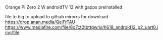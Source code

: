 Orange Pi Zero 2 W androidTV 12 with gapps preinstalled

file to big to upload to github 
mirorrs for download
https://drop.anan.media/QeiFrTAU
https://www.mediafire.com/file/8o7ct2tbttqwris/h618_android12_p2_uart0.img/file
